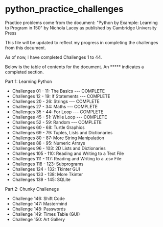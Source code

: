 # python_practice_challenges
Practice problems come from the document: "Python by Example: Learning to Program in 150" by Nichola Lacey as published by Cambridge University Press

This file will be updated to reflect my progress in completing the challenges from this document. 

As of now, I have completed Challenges 1 to 44. 

Below is the table of contents for the document. An ***** indicates a completed section.

Part 1: Learning Python

* Challenges 01 - 11: The Basics --- COMPLETE
* Challenges 12 - 19: If Statements --- COMPLETE
* Challenges 20 - 26: Strings --- COMPLETE
* Challenges 27 - 34: Maths --- COMPLETE
* Challenges 35 - 44: For Loop --- COMPLETE
* Challenges 45 - 51: While Loop --- COMPLETE
* Challenges 52 - 59: Random --- COMPLETE
* Challenges 60 - 68: Turtle Graphics
* Challenges 69 - 79: Tuples, Lists and Dictionaries
* Challenges 80 - 87: More String Manipulation
* Challenges 88 - 95: Numeric Arrays
* Challenges 96 - 103: 2D Lists and Dictionaries
* Challenges 105 - 110: Reading and Writing to a Text File 
* Challenges 111 - 117: Reading and Writing to a .csv File
* Challenges 118 - 123: Subprograms
* Challenges 124 - 132: Tkinter GUI
* Challenges 133 - 138: More Tkinter
* Challenges 139 - 145: SQLite

Part 2: Chunky Challenegs

* Challenge 146: Shift Code
* Challenge 147: Mastermind
* Challenge 148: Passwords
* Challenge 149: Times Table (GUI)
* Challenge 150: Art Gallery
